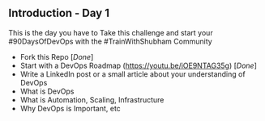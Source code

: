 ## Introduction - Day 1

This is the day you have to Take this challenge and start your #90DaysOfDevOps with the #TrainWithShubham Community

- Fork this Repo [_Done_]
- Start with a DevOps Roadmap (https://youtu.be/iOE9NTAG35g) [_Done_]
- Write a LinkedIn post or a small article about your understanding of DevOps
- What is DevOps
- What is Automation, Scaling, Infrastructure
- Why DevOps is Important, etc
